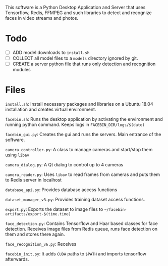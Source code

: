 
This software is a Python Desktop Application and Server that uses Tensorflow, Redis, FFMPEG and such libraries to detect and recognize faces in video streams and photos. 

# Todo

- [ ] ADD model downloads to `install.sh` 
- [ ] COLLECT all model files to a `models` directory ignored by git. 
- [ ] CREATE a server python file that runs only detection and recognition modules

# Files

`install.sh`: Install necessary packages and libraries on a Ubuntu 18.04 installation and creates virtual environment. 

`facebin.sh`: Runs the desktop application by activating the environment and running python command. Keeps logs in `FACEBIN_DIR/logs/$(date)`

`facebin_gui.py`: Creates the gui and runs the servers. Main entrance of the software. 

`camera_controller.py`: A class to manage cameras and start/stop them using `libav`

`camera_dialog.py`: A Qt dialog to control up to 4 cameras

`camera_reader.py`: Uses `libav` to read frames from cameras and puts them to Redis server in localhost

`database_api.py`: Provides database access functions

`dataset_manager_v3.py`: Provides training dataset access functions. 

`export.py`: Exports the dataset to image files to `~/facebin-artifacts/export-$(time.time)`

`face_detection.py`: Contains Tensorflow and Haar based classes for face detection. Receives image files from Redis queue, runs face detection on them and stores there again. 

`face_recognition_v6.py`: Receives 

`facebin_init.py`: It adds `CUDA` paths to `$PATH` and imports tensorflow afterwards. 
